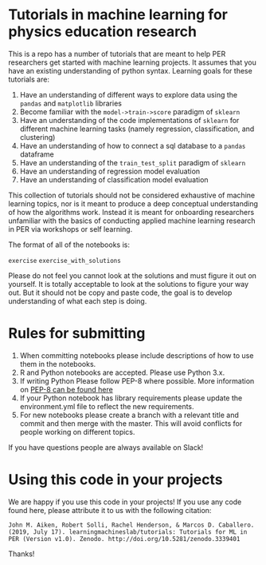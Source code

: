 # Tutorials in machine learning for physics education research
This is a repo has a number of tutorials that are meant to help PER researchers get started with machine learning projects. It assumes that you have an existing understanding of python syntax. Learning goals for these tutorials are:

1. Have an understanding of different ways to explore data using the `pandas` and `matplotlib` libraries
2. Become familiar with the `model->train->score` paradigm of `sklearn`
3. Have an understanding of the code implementations of `sklearn` for different machine learning tasks (namely regression, classification, and clustering)
4. Have an understanding of how to connect a sql database to a `pandas` dataframe
5. Have an understanding of the `train_test_split` paradigm of `sklearn`
6. Have an understanding of regression model evaluation
7. Have an understanding of classification model evaluation

This collection of tutorials should not be considered exhaustive of machine learning topics, nor is it meant to produce a deep conceptual understanding of how the algorithms work. Instead it is meant for onboarding researchers unfamiliar with the basics of conducting applied machine learning research in PER via workshops or self learning.

The format of all of the notebooks is:

`exercise`
`exercise_with_solutions`

Please do not feel you cannot look at the solutions and must figure it out on yourself. It is totally acceptable to look at the solutions to figure your way out. But it should not be copy and paste code, the goal is to develop understanding of what each step is doing.

# Rules for submitting

1. When committing notebooks please include descriptions of how to use them in the notebooks.
2. R and Python notebooks are accepted. Please use Python 3.x.
3. If writing Python Please follow PEP-8 where possible. More information on [PEP-8 can be found here](https://www.python.org/dev/peps/pep-0008/)
4. If your Python notebook has library requirements please update the environment.yml file to reflect the new requirements.
5. For new notebooks please create a branch with a relevant title and commit and then merge with the master. This will avoid conflicts for people working on different topics.

If you have questions people are always available on Slack!

# Using this code in your projects

We are happy if you use this code in your projects! If you use any code found here, please attribute it to us with the following citation:

`John M. Aiken, Robert Solli, Rachel Henderson, & Marcos D. Caballero. (2019, July 17). learningmachineslab/tutorials: Tutorials for ML in PER (Version v1.0). Zenodo. http://doi.org/10.5281/zenodo.3339401`

Thanks!
